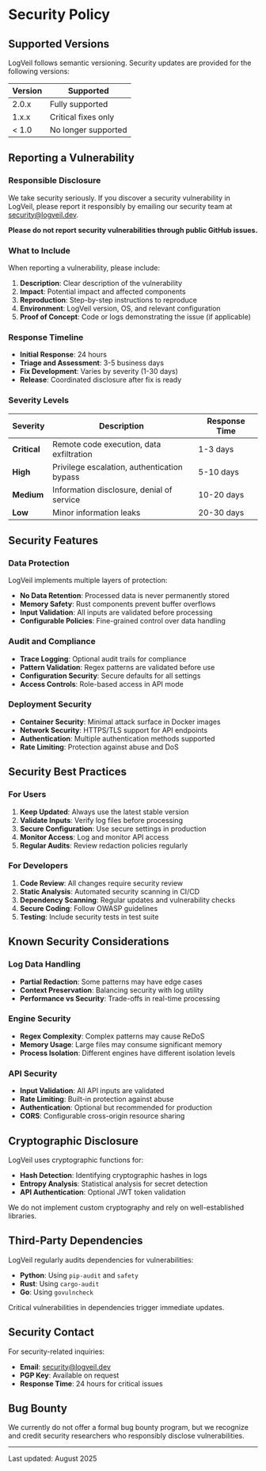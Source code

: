 # Security Policy

## Supported Versions

LogVeil follows semantic versioning. Security updates are provided for the following versions:

| Version | Supported          |
| ------- | ------------------ |
| 2.0.x   | Fully supported |
| 1.x.x   | Critical fixes only |
| < 1.0   | No longer supported |

## Reporting a Vulnerability

### Responsible Disclosure

We take security seriously. If you discover a security vulnerability in LogVeil, please report it responsibly by emailing our security team at [security@logveil.dev](mailto:security@logveil.dev).

**Please do not report security vulnerabilities through public GitHub issues.**

### What to Include

When reporting a vulnerability, please include:

1. **Description**: Clear description of the vulnerability
2. **Impact**: Potential impact and affected components
3. **Reproduction**: Step-by-step instructions to reproduce
4. **Environment**: LogVeil version, OS, and relevant configuration
5. **Proof of Concept**: Code or logs demonstrating the issue (if applicable)

### Response Timeline

- **Initial Response**: 24 hours
- **Triage and Assessment**: 3-5 business days
- **Fix Development**: Varies by severity (1-30 days)
- **Release**: Coordinated disclosure after fix is ready

### Severity Levels

| Severity | Description | Response Time |
|----------|-------------|---------------|
| **Critical** | Remote code execution, data exfiltration | 1-3 days |
| **High** | Privilege escalation, authentication bypass | 5-10 days |
| **Medium** | Information disclosure, denial of service | 10-20 days |
| **Low** | Minor information leaks | 20-30 days |

## Security Features

### Data Protection

LogVeil implements multiple layers of protection:

- **No Data Retention**: Processed data is never permanently stored
- **Memory Safety**: Rust components prevent buffer overflows
- **Input Validation**: All inputs are validated before processing
- **Configurable Policies**: Fine-grained control over data handling

### Audit and Compliance

- **Trace Logging**: Optional audit trails for compliance
- **Pattern Validation**: Regex patterns are validated before use
- **Configuration Security**: Secure defaults for all settings
- **Access Controls**: Role-based access in API mode

### Deployment Security

- **Container Security**: Minimal attack surface in Docker images
- **Network Security**: HTTPS/TLS support for API endpoints
- **Authentication**: Multiple authentication methods supported
- **Rate Limiting**: Protection against abuse and DoS

## Security Best Practices

### For Users

1. **Keep Updated**: Always use the latest stable version
2. **Validate Inputs**: Verify log files before processing
3. **Secure Configuration**: Use secure settings in production
4. **Monitor Access**: Log and monitor API access
5. **Regular Audits**: Review redaction policies regularly

### For Developers

1. **Code Review**: All changes require security review
2. **Static Analysis**: Automated security scanning in CI/CD
3. **Dependency Scanning**: Regular updates and vulnerability checks
4. **Secure Coding**: Follow OWASP guidelines
5. **Testing**: Include security tests in test suite

## Known Security Considerations

### Log Data Handling

- **Partial Redaction**: Some patterns may have edge cases
- **Context Preservation**: Balancing security with log utility
- **Performance vs Security**: Trade-offs in real-time processing

### Engine Security

- **Regex Complexity**: Complex patterns may cause ReDoS
- **Memory Usage**: Large files may consume significant memory
- **Process Isolation**: Different engines have different isolation levels

### API Security

- **Input Validation**: All API inputs are validated
- **Rate Limiting**: Built-in protection against abuse
- **Authentication**: Optional but recommended for production
- **CORS**: Configurable cross-origin resource sharing

## Cryptographic Disclosure

LogVeil uses cryptographic functions for:

- **Hash Detection**: Identifying cryptographic hashes in logs
- **Entropy Analysis**: Statistical analysis for secret detection
- **API Authentication**: Optional JWT token validation

We do not implement custom cryptography and rely on well-established libraries.

## Third-Party Dependencies

LogVeil regularly audits dependencies for vulnerabilities:

- **Python**: Using `pip-audit` and `safety`
- **Rust**: Using `cargo-audit`
- **Go**: Using `govulncheck`

Critical vulnerabilities in dependencies trigger immediate updates.

## Security Contact

For security-related inquiries:

- **Email**: [security@logveil.dev](mailto:security@logveil.dev)
- **PGP Key**: Available on request
- **Response Time**: 24 hours for critical issues

## Bug Bounty

We currently do not offer a formal bug bounty program, but we recognize and credit security researchers who responsibly disclose vulnerabilities.

---

Last updated: August 2025
